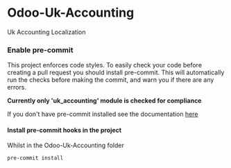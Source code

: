 # Odoo-Uk-Accounting
Uk Accounting Localization

### Enable pre-commit
This project enforces code styles. To easily check your code before creating a
pull request you should install pre-commit. This will automatically run the checks
before making the commit, and warn you if there are any errors.

__Currently only 'uk_accounting' module is checked for compliance__

If you don't have pre-commit installed see the documentation [here](https://pre-commit.com/#install)

#### Install pre-commit hooks in the project
Whilst in the Odoo-Uk-Accounting folder
```commandline
pre-commit install
```
